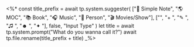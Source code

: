 <%*
	const title_prefix = await tp.system.suggester(
		["🧻 Simple Note",
		"🌎 MOC",
		"📚 Book",
		"🎧 Music",
		"👤 Person",
		"🎬 Movies/Show"], 
		["",
		"+ ",
		"✎ ",
		"♫ ",
		"☻ ",
		"✦ "],
		false,
		"Input Type"
	)
	let title = await tp.system.prompt("What do you wanna call it?")
	await tp.file.rename(title_prefix + title)
_%>